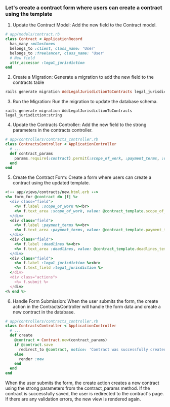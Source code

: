 ###  Let's create a contract form where users can create a contract using the template

1. Update the Contract Model: Add the new field to the Contract model.<BR>

```ruby
# app/models/contract.rb
class Contract < ApplicationRecord
  has_many :milestones
  belongs_to :client, class_name: 'User'
  belongs_to :freelancer, class_name: 'User'
  # New field
  attr_accessor :legal_jurisdiction
end
```

2. Create a Migration: Generate a migration to add the new field to the contracts table<BR>

```ruby
rails generate migration AddLegalJurisdictionToContracts legal_jurisdiction:string
```

3. Run the Migration: Run the migration to update the database schema.

``` shell
rails generate migration AddLegalJurisdictionToContracts legal_jurisdiction:string
```

4. Update the Contracts Controller: Add the new field to the strong parameters in the contracts controller.<BR>

```ruby
# app/controllers/contracts_controller.rb
class ContractsController < ApplicationController
  # ...
  def contract_params
    params.require(:contract).permit(:scope_of_work, :payment_terms, :deadlines, :legal_jurisdiction)
  end
end
```

5. Create the Contract Form: Create a form where users can create a contract using the updated template.<BR>

```ruby
<!-- app/views/contracts/new.html.erb -->
<%= form_for @contract do |f| %>
  <div class="field">
    <%= f.label :scope_of_work %><br>
    <%= f.text_area :scope_of_work, value: @contract_template.scope_of_work_template %>
  </div>
  <div class="field">
    <%= f.label :payment_terms %><br>
    <%= f.text_area :payment_terms, value: @contract_template.payment_terms_template %>
  </div>
  <div class="field">
    <%= f.label :deadlines %><br>
    <%= f.text_area :deadlines, value: @contract_template.deadlines_template %>
  </div>
  <div class="field">
    <%= f.label :legal_jurisdiction %><br>
    <%= f.text_field :legal_jurisdiction %>
  </div>
  <div class="actions">
    <%= f.submit %>
  </div>
<% end %>
```

6. Handle Form Submission: When the user submits the form, the create action in the ContractsController will handle the form data and create a new contract in the database.


```ruby
# app/controllers/contracts_controller.rb
class ContractsController < ApplicationController
  # ...
  def create
    @contract = Contract.new(contract_params)
    if @contract.save
      redirect_to @contract, notice: 'Contract was successfully created.'
    else
      render :new
    end
  end
end
```

When the user submits the form, the create action creates a new contract using the strong parameters from the contract_params method. If the contract is successfully saved, the user is redirected to the contract's page. If there are any validation errors, the new view is rendered again.<BR>